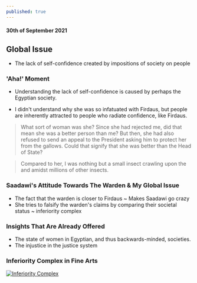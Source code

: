 ```yaml
---
published: true
---
```

#### 30th of September 2021

## Global Issue
- The lack of self-confidence created by impositions of society on people

### 'Aha!' Moment

- Understanding the lack of self-confidence is caused by perhaps the Egyptian society.

- I didn't understand why she was so infatuated with Firdaus, but people are inherently attracted to people who radiate confidence, like Firdaus.

> What sort of woman was she? Since she had rejected me, did that mean she was a better person than me? But then, she had also refused to send an appeal to the President asking him to protect her from the gallows. Could that signify that she was better than the Head of State?

> Compared to her, I was nothing but a small insect crawling upon the and amidst millions of other insects.

### Saadawi's Attitude Towards The Warden & My Global Issue

- The fact that the warden is closer to Firdaus ~ Makes Saadawi go crazy
- She tries to falsify the warden's claims by comparing their societal status ~ inferiority complex

### Insights That Are Already Offered

- The state of women in Egyptian, and thus backwards-minded, societies.
- The injustice in the justice system

### Inferiority Complex in Fine Arts

[![Inferiority Complex](https://render.fineartamerica.com/images/images-profile-flow/400/images/artworkimages/mediumlarge/2/inferiority-complex-florentinus-joseph.jpg)](https://render.fineartamerica.com)